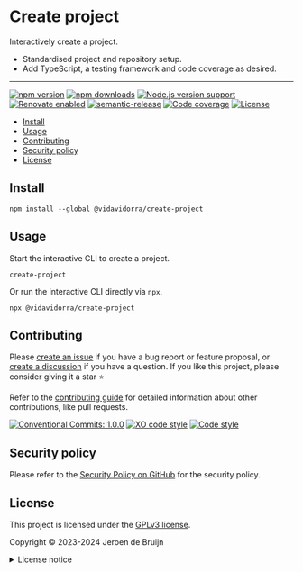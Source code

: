 # Create project <!-- omit in toc -->

Interactively create a project.

- Standardised project and repository setup.
- Add TypeScript, a testing framework and code coverage as desired.

---

[![npm version](https://img.shields.io/npm/v/@vidavidorra/create-project?logo=npm&style=flat-square)](https://www.npmjs.com/package/@vidavidorra/create-project)
[![npm downloads](https://img.shields.io/npm/dm/@vidavidorra/create-project?logo=npm&style=flat-square)](https://www.npmjs.com/package/@vidavidorra/create-project)
[![Node.js version support](https://img.shields.io/node/v/@vidavidorra/create-project?logo=node.js&style=flat-square)](https://nodejs.org/en/about/releases/)
[![Renovate enabled](https://img.shields.io/badge/Renovate-enabled-brightgreen?logo=renovatebot&logoColor&style=flat-square)](https://renovatebot.com)
[![semantic-release](https://img.shields.io/badge/%20%20%F0%9F%93%A6%F0%9F%9A%80-semantic--release-e10079?style=flat-square)](https://github.com/semantic-release/semantic-release)
[![Code coverage](https://img.shields.io/codecov/c/github/vidavidorra/create-project?logo=codecov&style=flat-square)](https://codecov.io/gh/vidavidorra/create-project)
[![License](https://img.shields.io/github/license/vidavidorra/create-project?style=flat-square)](LICENSE.md)

- [Install](#install)
- [Usage](#usage)
- [Contributing](#contributing)
- [Security policy](#security-policy)
- [License](#license)

## Install

```shell
npm install --global @vidavidorra/create-project
```

## Usage

Start the interactive CLI to create a project.

```shell
create-project
```

Or run the interactive CLI directly via `npx`.

```shell
npx @vidavidorra/create-project
```

## Contributing

Please [create an issue](https://github.com/vidavidorra/create-project/issues/new/choose) if you have a bug report or feature proposal, or [create a discussion](https://github.com/vidavidorra/create-project/discussions) if you have a question. If you like this project, please consider giving it a star ⭐

Refer to the [contributing guide](https://github.com/vidavidorra/.github/blob/main/CONTRIBUTING.md) for detailed information about other contributions, like pull requests.

[![Conventional Commits: 1.0.0](https://img.shields.io/badge/Conventional%20Commits-1.0.0-yellow?style=flat-square)](https://conventionalcommits.org)
[![XO code style](https://shields.io/badge/code_style-5ed9c7?logo=xo&labelColor=gray&style=flat-square)](https://github.com/xojs/xo)
[![Code style](https://img.shields.io/badge/code_style-Prettier-ff69b4?logo=prettier&style=flat-square)](https://github.com/prettier/prettier)

## Security policy

Please refer to the [Security Policy on GitHub](https://github.com/vidavidorra/create-project/security/) for the security policy.

## License

This project is licensed under the [GPLv3 license](https://www.gnu.org/licenses/gpl.html).

Copyright © 2023-2024 Jeroen de Bruijn

<details><summary>License notice</summary>
<p>

This program is free software: you can redistribute it and/or modify
it under the terms of the GNU General Public License as published by
the Free Software Foundation, either version 3 of the License, or
(at your option) any later version.

This program is distributed in the hope that it will be useful,
but WITHOUT ANY WARRANTY; without even the implied warranty of
MERCHANTABILITY or FITNESS FOR A PARTICULAR PURPOSE. See the
GNU General Public License for more details.

You should have received a copy of the GNU General Public License
along with this program. If not, see <http://www.gnu.org/licenses/>.

The full text of the license is available in the [LICENSE](LICENSE.md) file in this repository and [online](https://www.gnu.org/licenses/gpl.html).

</details>
